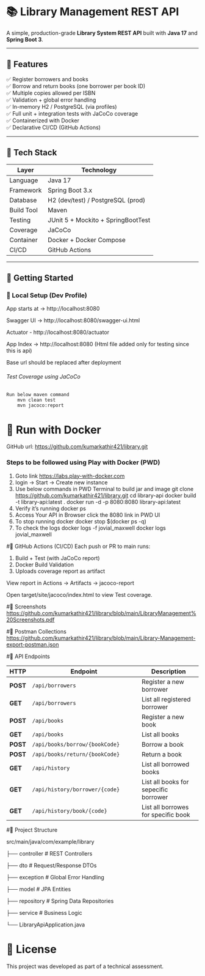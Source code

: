 # 📚 Library Management REST API

A simple, production-grade **Library System REST API** built with **Java 17** and **Spring Boot 3**.

---

## 🧩 Features

✅ Register borrowers and books  
✅ Borrow and return books (one borrower per book ID)  
✅ Multiple copies allowed per ISBN  
✅ Validation + global error handling  
✅ In-memory H2 / PostgreSQL (via profiles)  
✅ Full unit + integration tests with JaCoCo coverage  
✅ Containerized with Docker  
✅ Declarative CI/CD (GitHub Actions)

---

## 🧩 Tech Stack

| Layer | Technology |
|--------|-------------|
| Language | Java 17 |
| Framework | Spring Boot 3.x |
| Database | H2 (dev/test) / PostgreSQL (prod) |
| Build Tool | Maven |
| Testing | JUnit 5 + Mockito + SpringBootTest |
| Coverage | JaCoCo |
| Container | Docker + Docker Compose |
| CI/CD | GitHub Actions |

---

## 🧩 Getting Started

### 🧩 Local Setup (Dev Profile)

App starts at → http://localhost:8080	

Swagger UI → http://localhost:8080/swagger-ui.html	

Actuator - http://localhost:8080/actuator	

App Index → http://localhost:8080 (Html file added only for testing since this is api)	

Base url should be replaced after deployment	

###### Test Coverage using JaCoCo
	Run below maven command
		mvn clean test
		mvn jacoco:report


# 🐳 Run with Docker

GitHub url: https://github.com/kumarkathir421/library.git

### Steps to be followed using Play with Docker (PWD)
1. Goto link https://labs.play-with-docker.com
2. login -> Start -> Create new instance
3. Use below commands in PWD Terminal to build jar and image
	git clone https://github.com/kumarkathir421/library.git
	cd library-api
	docker build -t library-api:latest .
	docker run -d -p 8080:8080 library-api:latest
4. Verify it’s running
	docker ps
5. Access Your API in Browser
	click the 8080 link in PWD UI
6. To stop running docker
	docker stop $(docker ps -q)
7. To check the logs
	docker logs -f jovial_maxwell
	docker logs jovial_maxwell

#🧩 GitHub Actions (CI/CD)
Each push or PR to main runs:

1. Build + Test (with JaCoCo report)
2. Docker Build Validation
3. Uploads coverage report as artifact

View report in Actions → Artifacts → jacoco-report

Open target/site/jacoco/index.html to view Test coverage.

#🧩 Screenshots
https://github.com/kumarkathir421/library/blob/main/LibraryManagement%20Screenshots.pdf

#🧩 Postman Collections
https://github.com/kumarkathir421/library/blob/main/Library-Management-export-postman.json

#🧩 API Endpoints

| HTTP     | Endpoint                                     				| Description             				|
| -------- | ---------------------------------------------------------- | ------------------------------------	|
| **POST** | `/api/borrowers`                             				| Register a new borrower 				|
| **GET**  | `/api/borrowers`											| List all registered borrower 			|
| **POST** | `/api/books`                                 				| Register a new book     				|
| **GET**  | `/api/books`                                 				| List all books          				|
| **POST** | `/api/books/borrow/{bookCode}					` 			| Borrow a book           				|
| **POST** | `/api/books/return/{bookCode}`                 			| Return a book           				|
| **GET**  | `/api/history`												| List all borrowed books				|
| **GET**  | `/api/history/borrower/{code}`								| List all books for sepecific borrower |
| **GET**  | `/api/history/book/{code}`									| List all borrowes for specific book 	|

#🧩 Project Structure

src/main/java/com/example/library

├── controller        # REST Controllers

├── dto               # Request/Response DTOs

├── exception         # Global Error Handling

├── model             # JPA Entities

├── repository        # Spring Data Repositories

├── service           # Business Logic

└── LibraryApiApplication.java

# 🏁 License

This project was developed as part of a technical assessment.

